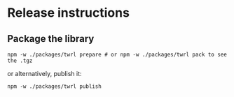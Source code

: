 # Release instructions

## Package the library

```
npm -w ./packages/twrl prepare # or npm -w ./packages/twrl pack to see the .tgz
```

or alternatively, publish it:

```
npm -w ./packages/twrl publish
```
